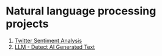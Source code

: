 # Natural language processing projects

1. [Twitter Sentiment Analysis](https://www.kaggle.com/datasets/jp797498e/twitter-entity-sentiment-analysis)
2. [LLM - Detect AI Generated Text](https://www.kaggle.com/competitions/llm-detect-ai-generated-text)
